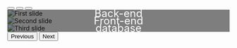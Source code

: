 <!DOCTYPE html>
<html lang="ko">
<head>
    <meta charset="UTF-8">
    <meta name="viewport" content="width=device-width, initial-scale=1.0">
    <title>My Hugo Site</title>

<!-- Bootstrap CSS -->
<link href="https://cdn.jsdelivr.net/npm/bootstrap@5.3.0-alpha1/dist/css/bootstrap.min.css" rel="stylesheet">
    <style>
        .carousel-control-prev-icon,
        .carousel-control-next-icon {
            background-color: black; 
        }
        .carousel-item {
            position: relative;
        }
        .overlay {
            position: absolute;
            top: 0;
            left: 0;
            right: 0;
            bottom: 0;
            background-color: rgba(0, 0, 0, 0.5);
            display: flex;
            align-items: center;
            justify-content: center;
            color: white;
            font-size: 1.5rem; 
            text-align: center;
        }
    </style>    
</head>
<body>
<!-- 이미지 슬라이더 추가 -->
<div id="carouselExampleIndicators" class="carousel slide" data-bs-ride="carousel">
    <div class="carousel-indicators">
        <button type="button" data-bs-target="#carouselExampleIndicators" data-bs-slide-to="0" class="active" aria-current="true" aria-label="Slide 1"></button>
        <button type="button" data-bs-target="#carouselExampleIndicators" data-bs-slide-to="1" aria-label="Slide 2"></button>
        <button type="button" data-bs-target="#carouselExampleIndicators" data-bs-slide-to="2" aria-label="Slide 3"></button>
    </div>
    <div class="carousel-inner">
        <div class="carousel-item active">
            <img src="image2.jpg" class="d-block w-100" alt="First slide">
            <div class="overlay">Back-end</div>
        </div>
        <div class="carousel-item">
            <img src="image3.jpg" class="d-block w-100" alt="Second slide">
            <div class="overlay">Front-end</div>
        </div>
        <div class="carousel-item">
            <img src="image4.jpg" class="d-block w-100" alt="Third slide">
            <div class="overlay">database</div>
        </div>
    </div>
    <button class="carousel-control-prev" type="button" data-bs-target="#carouselExampleIndicators" data-bs-slide="prev">
        <span class="carousel-control-prev-icon" aria-hidden="true"></span>
        <span class="visually-hidden">Previous</span>
    </button>
    <button class="carousel-control-next" type="button" data-bs-target="#carouselExampleIndicators" data-bs-slide="next">
        <span class="carousel-control-next-icon" aria-hidden="true"></span>
        <span class="visually-hidden">Next</span>
    </button>
</div>

<!-- Bootstrap JS -->
<script src="https://cdn.jsdelivr.net/npm/bootstrap@5.3.0-alpha1/dist/js/bootstrap.bundle.min.js"></script>
</body>
</html>